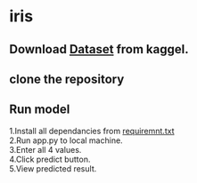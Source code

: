 # iris

## Download [Dataset](https://www.kaggle.com/datasets/uciml/iris) from kaggel.


## clone the repository


## Run model

1.Install all dependancies from [requiremnt.txt](requirements.txt)<br />
2.Run app.py to local machine.<br />
3.Enter all 4 values.<br />
4.Click predict button.<br />
5.View predicted result.<br />
